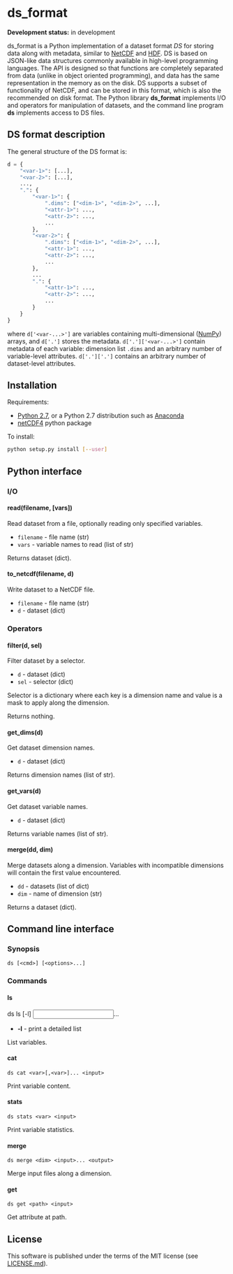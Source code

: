 # ds_format

**Development status:** in development

ds_format is a Python implementation of a dataset
format *DS* for storing data along with metadata, similar to
[NetCDF](https://www.unidata.ucar.edu/software/netcdf/)
and [HDF](https://www.hdfgroup.org).
DS is based on JSON-like data structures commonly available in high-level
programming languages. The API is designed so that functions are completely
separated
from data (unlike in object oriented programming), and data has the same
representation in the memory as on the disk. DS supports a subset
of functionality of NetCDF,
and can be stored in this format, which is also the recommended
on disk format. The Python library **ds_format** implements I/O and operators for
manipulation of datasets, and the command line program **ds** implements
access to DS files.

## DS format description

The general structure of the DS format is:

```python
d = {
	"<var-1>": [...],
	"<var-2>": [...],
	...,
	".": {
		"<var-1>": {
			".dims": ["<dim-1>", "<dim-2>", ...],
			"<attr-1>": ...,
			"<attr-2>": ...,
			...
		},
		"<var-2>": {
			".dims": ["<dim-1>", "<dim-2>", ...],
			"<attr-1>": ...,
			"<attr-2>": ...,
			...
		},
		...
		".": {
			"<attr-1>": ...,
			"<attr-2>": ...,
			...
		}
	}
}
```

where `d['<var-...>']` are variables containing multi-dimensional
([NumPy](https://www.numpy.org/))
arrays, and `d['.']` stores the metadata. `d['.']['<var-...>']` contain
metadata of each variable: dimension list `.dims` and an
arbitrary number of variable-level attributes. `d['.']['.']` contains an
arbitrary number of dataset-level attributes.

## Installation

Requirements:

- [Python 2.7](https://www.python.org/), or a Python 2.7 distribution such
as [Anaconda](https://www.anaconda.com/distribution/)
- [netCDF4](http://unidata.github.io/netcdf4-python/netCDF4/index.html) python
package

To install:

```sh
python setup.py install [--user]
```

## Python interface

### I/O

#### read(filename, [vars])

Read dataset from a file, optionally reading only specified variables.

- `filename` - file name (str)
- `vars` - variable names to read (list of str)

Returns dataset (dict).

#### to_netcdf(filename, d)

Write dataset to a NetCDF file.

- `filename` - file name (str)
- `d` - dataset (dict)

### Operators

#### filter(d, sel)

Filter dataset by a selector.

- `d` - dataset (dict)
- `sel` - selector (dict)

Selector is a dictionary where each key is a dimension name and value
is a mask to apply along the dimension.

Returns nothing.

#### get_dims(d)

Get dataset dimension names.

- `d` - dataset (dict)

Returns dimension names (list of str).

#### get_vars(d)

Get dataset variable names.

- `d` - dataset (dict)

Returns variable names (list of str).

#### merge(dd, dim)

Merge datasets along a dimension. Variables with incompatible dimensions
will contain the first value encountered.

- `dd` - datasets (list of dict)
- `dim` - name of dimension (str)

Returns a dataset (dict).

## Command line interface

### Synopsis

    ds [<cmd>] [<options>...]

### Commands

#### ls

   ds ls [-l] <input>...

- **-l** - print a detailed list

List variables.

#### cat

    ds cat <var>[,<var>]... <input>

Print variable content.

#### stats

    ds stats <var> <input>

Print variable statistics.

#### merge

    ds merge <dim> <input>... <output>

Merge input files along a dimension.

#### get

    ds get <path> <input>

Get attribute at path.

## License

This software is published under the terms of the MIT license
(see [LICENSE.md](LICENSE.md)).
